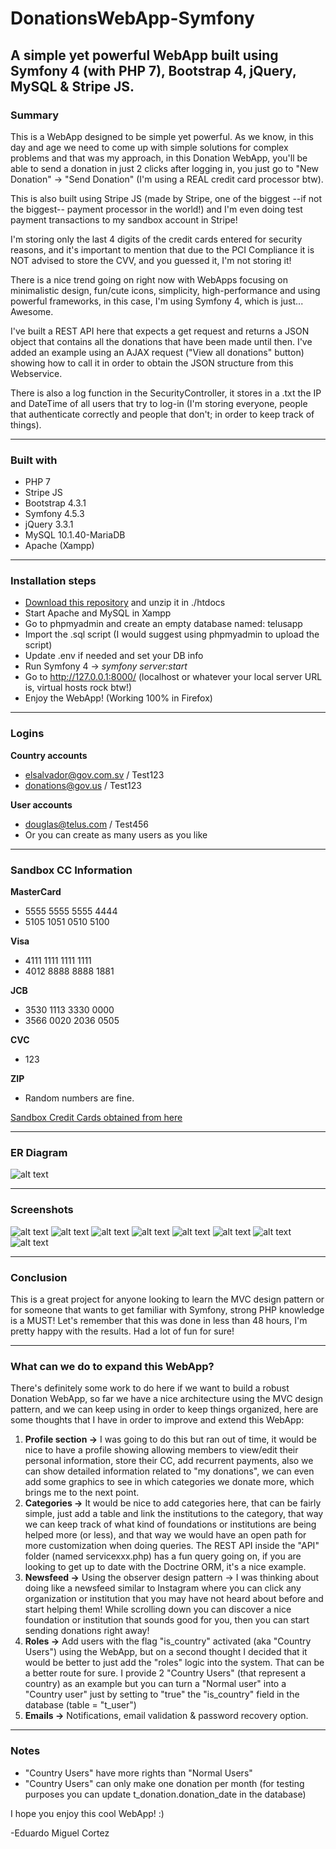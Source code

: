 # DonationsWebApp-Symfony
## A simple yet powerful WebApp built using Symfony 4 (with PHP 7), Bootstrap 4, jQuery, MySQL & Stripe JS.

### Summary
This is a WebApp designed to be simple yet powerful. As we know, in this day and age we need to come up with simple solutions for complex problems and that was my approach, in this Donation WebApp, you'll be able to send a donation in just 2 clicks after logging in, you just go to "New Donation" -> "Send Donation" (I'm using a REAL credit card processor btw).

This is also built using Stripe JS (made by Stripe, one of the biggest --if not the biggest-- payment processor in the world!) and I'm even doing test payment transactions to my sandbox account in Stripe!

I'm storing only the last 4 digits of the credit cards entered for security reasons, and it's important to mention that due to the PCI Compliance it is NOT advised to store the CVV, and you guessed it, I'm not storing it!

There is a nice trend going on right now with WebApps focusing on minimalistic design, fun/cute icons, simplicity, high-performance and using powerful frameworks, in this case, I'm using Symfony 4, which is just... Awesome.

I've built a REST API here that expects a get request and returns a JSON object that contains all the donations that have been made until then. I've added an example using an AJAX request ("View all donations" button) showing how to call it in order to obtain the JSON structure from this Webservice.

There is also a log function in the SecurityController, it stores in a .txt the IP and DateTime of all users that try to log-in (I'm storing everyone, people that authenticate correctly and people that don't; in order to keep track of things).


********************************

### Built with
* PHP 7
* Stripe JS
* Bootstrap 4.3.1
* Symfony 4.5.3
* jQuery 3.3.1
* MySQL 10.1.40-MariaDB
* Apache (Xampp)

********************************
### Installation steps

* [Download this repository](https://github.com/ecortez91/DonationsWebApp-Symfony/tree/alpha) and unzip it in ./htdocs
* Start Apache and MySQL in Xampp
* Go to phpmyadmin and create an empty database named: telusapp
* Import the .sql script (I would suggest using phpmyadmin to upload the script)
* Update .env if needed and set your DB info
* Run Symfony 4 -> *symfony server:start*
* Go to http://127.0.0.1:8000/ (localhost or whatever your local server URL is, virtual hosts rock btw!)
* Enjoy the WebApp! (Working 100% in Firefox)

********************************
### Logins

**Country accounts**

* elsalvador@gov.com.sv / Test123
* donations@gov.us / Test123

**User accounts**

* douglas@telus.com / Test456
* Or you can create as many users as you like

********************************
### Sandbox CC Information

**MasterCard**
* 5555 5555 5555 4444
* 5105 1051 0510 5100

**Visa**
* 4111 1111 1111 1111
* 4012 8888 8888 1881

**JCB**
* 3530 1113 3330 0000
* 3566 0020 2036 0505

**CVC**
* 123

**ZIP**
* Random numbers are fine.

[Sandbox Credit Cards obtained from here](https://www.paypalobjects.com/en_AU/vhelp/paypalmanager_help/credit_card_numbers.htm)

********************************

### ER Diagram

![alt text](https://github.com/ecortez91/DonationsWebApp-Symfony/blob/alpha/Documentation/Database%20Files/ER%20Diagram/ER-Diagram%20-%20Cortez%20Donations.png)


********************************

### Screenshots

![alt text](https://github.com/ecortez91/DonationsWebApp-Symfony/blob/alpha/Documentation/Screenshots/LoginPage.png)
![alt text](https://github.com/ecortez91/DonationsWebApp-Symfony/blob/alpha/Documentation/Screenshots/RegisterPage.png)
![alt text](https://github.com/ecortez91/DonationsWebApp-Symfony/blob/alpha/Documentation/Screenshots/DonationPage.png)
![alt text](https://github.com/ecortez91/DonationsWebApp-Symfony/blob/alpha/Documentation/Screenshots/MainPage%20-%20CountryUser.png)
![alt text](https://github.com/ecortez91/DonationsWebApp-Symfony/blob/alpha/Documentation/Screenshots/MainPage%20-%20User.png)
![alt text](https://github.com/ecortez91/DonationsWebApp-Symfony/blob/alpha/Documentation/Screenshots/Today's%20log%20button.png)
![alt text](https://github.com/ecortez91/DonationsWebApp-Symfony/blob/alpha/Documentation/Screenshots/Full%20log%20button.png)
![alt text](https://github.com/ecortez91/DonationsWebApp-Symfony/blob/alpha/Documentation/Screenshots/View%20all%20donations%20button.png)


********************************

### Conclusion

This is a great project for anyone looking to learn the MVC design pattern or for someone that wants to get familiar with Symfony, strong PHP knowledge is a MUST! Let's remember that this was done in less than 48 hours, I'm pretty happy with the results. Had a lot of fun for sure!


********************************

### What can we do to expand this WebApp?

There's definitely some work to do here if we want to build a robust Donation WebApp, so far we have a nice architecture using the MVC design pattern, and we can keep using in order to keep things organized, here are some thoughts that I have in order to improve and extend this WebApp:

1) **Profile section ->** I was going to do this but ran out of time, it would be nice to have a profile showing allowing members to view/edit their personal information, store their CC, add recurrent payments, also we can show detailed information related to "my donations", we can even add some graphics to see in which categories we donate more, which brings me to the next point.
2) **Categories ->** It would be nice to add categories here, that can be fairly simple, just add a table and link the institutions to the category, that way we can keep track of what kind of foundations or institutions are being helped more (or less), and that way we would have an open path for more customization when doing queries. The REST API inside the "API" folder (named servicexxx.php) has a fun query going on, if you are looking to get up to date with the Doctrine ORM, it's a nice example.
3) **Newsfeed ->** Using the observer design pattern -> I was thinking about doing like a newsfeed similar to Instagram where you can click any organization or institution that you may have not heard about before and start helping them! While scrolling down you can discover a nice foundation or institution that sounds good for you, then you can start sending donations right away!
4) **Roles ->** Add users with the flag "is_country" activated (aka "Country Users") using the WebApp, but on a second thought I decided that it would be better to just add the "roles" logic into the system. That can be a better route for sure. I provide 2 "Country Users" (that represent a country) as an example but you can turn a "Normal user" into a "Country user" just by setting to "true" the "is_country" field in the database (table = "t_user")
5) **Emails ->** Notifications, email validation & password recovery option.

*************************************

### Notes
* "Country Users" have more rights than "Normal Users"
* "Country Users" can only make one donation per month (for testing purposes you can update t_donation.donation_date in the database)

I hope you enjoy this cool WebApp! :)


-Eduardo Miguel Cortez
